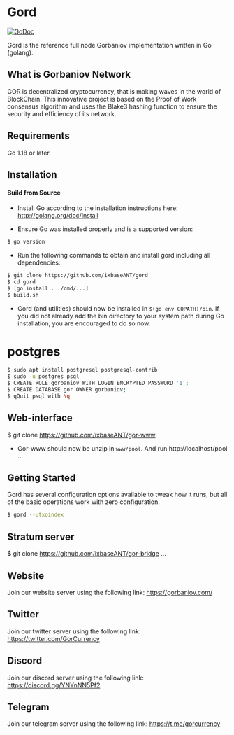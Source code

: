 
Gord
====

[![GoDoc](https://img.shields.io/badge/godoc-reference-blue.svg)](http://godoc.org/github.com/ixbaseANT/gord)

Gord is the reference full node Gorbaniov implementation written in Go (golang).

## What is Gorbaniov Network

GOR is decentralized cryptocurrency, that is making waves in the world of BlockChain.
This innovative project is based on the Proof of Work consensus algorithm and uses the Blake3 hashing function to ensure the security and efficiency of its network.

## Requirements

Go 1.18 or later.

## Installation

#### Build from Source

- Install Go according to the installation instructions here:
  http://golang.org/doc/install

- Ensure Go was installed properly and is a supported version:

```bash
$ go version
```

- Run the following commands to obtain and install gord including all dependencies:

```bash
$ git clone https://github.com/ixbaseANT/gord
$ cd gord
$ [go install . ./cmd/...]
$ build.sh

```

- Gord (and utilities) should now be installed in `$(go env GOPATH)/bin`. If you did
  not already add the bin directory to your system path during Go installation,
  you are encouraged to do so now.

# postgres

```bash
$ sudo apt install postgresql postgresql-contrib
$ sudo -u postgres psql
$ CREATE ROLE gorbaniov WITH LOGIN ENCRYPTED PASSWORD '1';
$ CREATE DATABASE gor OWNER gorbaniov;
$ qQuit psql with \q
```

## Web-interface
$ git clone https://github.com/ixbaseANT/gor-www
- Gor-www should now be unzip in `www/pool`.
	And run http://localhost/pool
...


## Getting Started

Gord has several configuration options available to tweak how it runs, but all
of the basic operations work with zero configuration.

```bash
$ gord --utxoindex
```


## Stratum server
$ git clone https://github.com/ixbaseANT/gor-bridge
...

## Website
Join our website server using the following link: https://gorbaniov.com/

## Twitter
Join our twitter server using the following link: https://twitter.com/GorCurrency

## Discord
Join our discord server using the following link: https://discord.gg/YNYnNN5Pf2

## Telegram
Join our telegram server using the following link: https://t.me/gorcurrency
